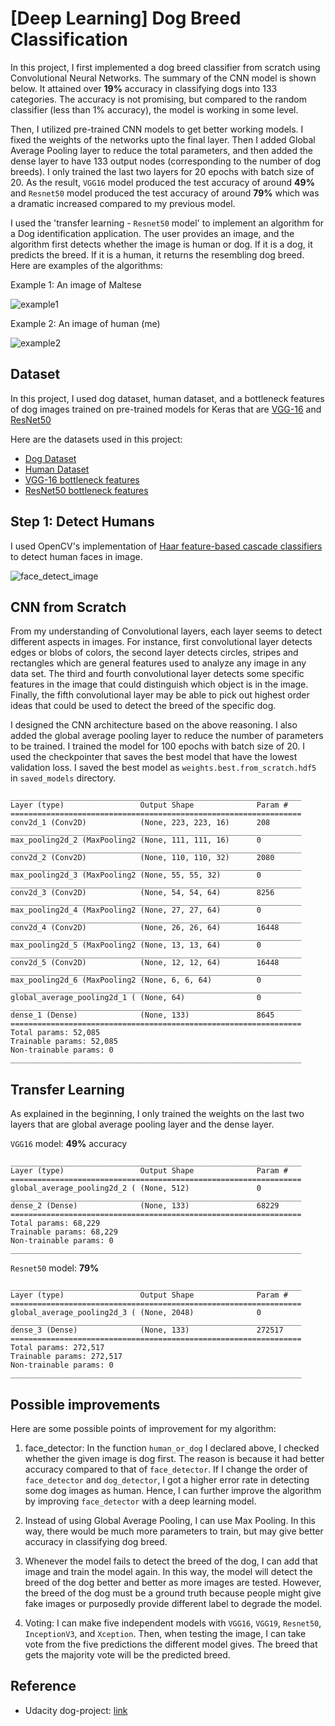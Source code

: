 # [Deep Learning] Dog Breed Classification

In this project, I first implemented a dog breed classifier from scratch using Convolutional Neural Networks. The summary of the CNN model is shown below. It attained over __19%__ accuracy in classifying dogs into 133 categories. The accuracy is not promising, but compared to the random classifier (less than 1% accuracy), the model is working in some level.

Then, I utilized pre-trained CNN models to get better working models. I fixed the weights of the networks upto the final layer. Then I added Global Average Pooling layer to reduce the total parameters, and then added the dense layer to have 133 output nodes (corresponding to the number of dog breeds). I only trained the last two layers for 20 epochs with batch size of 20. As the result, `VGG16` model produced the test accuracy of around __49%__ and `Resnet50` model produced the test accuracy of around __79%__ which was a dramatic increased compared to my previous model.

I used the 'transfer learning - `Resnet50` model' to implement an algorithm for a Dog identification application. The user provides an image, and the algorithm first detects whether the image is human or dog. If it is a dog, it predicts the breed. If it is a human, it returns the resembling dog breed. Here are examples of the algorithms:

Example 1: An image of Maltese

![example1](images/example1.png)

Example 2: An image of human (me)

![example2](images/example2.png)

## Dataset

In this project, I used dog dataset, human dataset, and a bottleneck features of dog images trained on pre-trained models for Keras that are [VGG-16](https://www.kaggle.com/keras/vgg16) and [ResNet50](https://keras.io/applications/#resnet50)

Here are the datasets used in this project:

- [Dog Dataset](https://s3-us-west-1.amazonaws.com/udacity-aind/dog-project/dogImages.zip)
- [Human Dataset](https://s3-us-west-1.amazonaws.com/udacity-aind/dog-project/lfw.zip)
- [VGG-16 bottleneck features](https://s3-us-west-1.amazonaws.com/udacity-aind/dog-project/DogVGG16Data.npz)
- [ResNet50 bottleneck features](https://s3-us-west-1.amazonaws.com/udacity-aind/dog-project/DogResnet50Data.npz)

## Step 1: Detect Humans

I used OpenCV's implementation of [Haar feature-based cascade classifiers](http://docs.opencv.org/trunk/d7/d8b/tutorial_py_face_detection.html) to detect human faces in image. 

![face_detect_image](images/face_detect.PNG)

## CNN from Scratch

From my understanding of Convolutional layers, each layer seems to detect different aspects in images. For instance, first convolutional layer detects edges or blobs of colors, the second layer detects circles, stripes and rectangles which are general features used to analyze any image in any data set. The third and fourth convolutional layer detects some specific features in the image that could distinguish which object is in the image. Finally, the fifth convolutional layer may be able to pick out highest order ideas that could be used to detect the breed of the specific dog.

I designed the CNN architecture based on the above reasoning. I also added the global average pooling layer to reduce the number of parameters to be trained. I trained the model for 100 epochs with batch size of 20. I used the checkpointer that saves the best model that have the lowest validation loss. I saved the best model as `weights.best.from_scratch.hdf5` in `saved_models` directory.
```
_________________________________________________________________
Layer (type)                 Output Shape              Param #   
=================================================================
conv2d_1 (Conv2D)            (None, 223, 223, 16)      208       
_________________________________________________________________
max_pooling2d_2 (MaxPooling2 (None, 111, 111, 16)      0         
_________________________________________________________________
conv2d_2 (Conv2D)            (None, 110, 110, 32)      2080      
_________________________________________________________________
max_pooling2d_3 (MaxPooling2 (None, 55, 55, 32)        0         
_________________________________________________________________
conv2d_3 (Conv2D)            (None, 54, 54, 64)        8256      
_________________________________________________________________
max_pooling2d_4 (MaxPooling2 (None, 27, 27, 64)        0         
_________________________________________________________________
conv2d_4 (Conv2D)            (None, 26, 26, 64)        16448     
_________________________________________________________________
max_pooling2d_5 (MaxPooling2 (None, 13, 13, 64)        0         
_________________________________________________________________
conv2d_5 (Conv2D)            (None, 12, 12, 64)        16448     
_________________________________________________________________
max_pooling2d_6 (MaxPooling2 (None, 6, 6, 64)          0         
_________________________________________________________________
global_average_pooling2d_1 ( (None, 64)                0         
_________________________________________________________________
dense_1 (Dense)              (None, 133)               8645      
=================================================================
Total params: 52,085
Trainable params: 52,085
Non-trainable params: 0
_________________________________________________________________
```

## Transfer Learning

As explained in the beginning, I only trained the weights on the last two layers that are global average pooling layer and the dense layer.

`VGG16` model: __49%__ accuracy
```
_________________________________________________________________
Layer (type)                 Output Shape              Param #   
=================================================================
global_average_pooling2d_2 ( (None, 512)               0         
_________________________________________________________________
dense_2 (Dense)              (None, 133)               68229     
=================================================================
Total params: 68,229
Trainable params: 68,229
Non-trainable params: 0
_________________________________________________________________
```

`Resnet50` model: __79%__ 
```
_________________________________________________________________
Layer (type)                 Output Shape              Param #   
=================================================================
global_average_pooling2d_3 ( (None, 2048)              0         
_________________________________________________________________
dense_3 (Dense)              (None, 133)               272517    
=================================================================
Total params: 272,517
Trainable params: 272,517
Non-trainable params: 0
_________________________________________________________________
```

## Possible improvements

Here are some possible points of improvement for my algorithm: 

1) face_detector: In the function `human_or_dog` I declared above, I checked whether the given image is dog first. The reason is because it had better accuracy compared to that of `face_detector`. If I change the order of `face_detector` and `dog_detector`, I got a higher error rate in detecting some dog images as human. Hence, I can further improve the algorithm by improving `face_detector` with a deep learning model.

2) Instead of using Global Average Pooling, I can use Max Pooling. In this way, there would be much more parameters to train, but may give better accuracy in classifying dog breed.

3) Whenever the model fails to detect the breed of the dog, I can add that image and train the model again. In this way, the model will detect the breed of the dog better and better as more images are tested. However, the breed of the dog must be a ground truth because people might give fake images or purposedly provide different label to degrade the model.

4) Voting: I can make five independent models with `VGG16`, `VGG19`, `Resnet50`, `InceptionV3`, and `Xception`. Then, when testing the image, I can take vote from the five predictions the different model gives. The breed that gets the majority vote will be the predicted breed.

## Reference

- Udacity dog-project: [link](https://github.com/udacity/dog-project)
